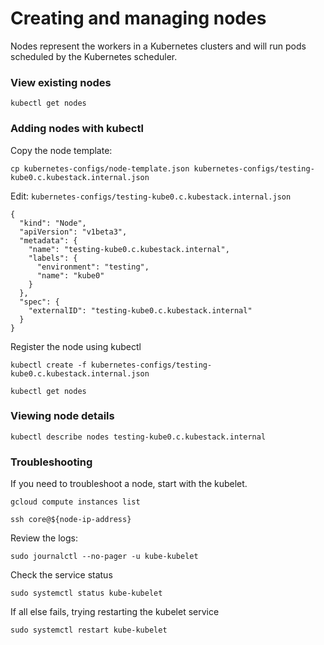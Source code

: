 # Creating and managing nodes

Nodes represent the workers in a Kubernetes clusters and will run pods scheduled by the Kubernetes scheduler.

### View existing nodes

```
kubectl get nodes
```

### Adding nodes with kubectl

Copy the node template:

```
cp kubernetes-configs/node-template.json kubernetes-configs/testing-kube0.c.kubestack.internal.json
```

Edit: `kubernetes-configs/testing-kube0.c.kubestack.internal.json`

```
{
  "kind": "Node",
  "apiVersion": "v1beta3",
  "metadata": {
    "name": "testing-kube0.c.kubestack.internal",
    "labels": {
      "environment": "testing",
      "name": "kube0"
    }
  },
  "spec": {
    "externalID": "testing-kube0.c.kubestack.internal"
  }
}
```

Register the node using kubectl

```
kubectl create -f kubernetes-configs/testing-kube0.c.kubestack.internal.json
```

```
kubectl get nodes
```

### Viewing node details

```
kubectl describe nodes testing-kube0.c.kubestack.internal
```

### Troubleshooting

If you need to troubleshoot a node, start with the kubelet.

```
gcloud compute instances list
```

```
ssh core@${node-ip-address}
```

Review the logs:

```
sudo journalctl --no-pager -u kube-kubelet
```

Check the service status

```
sudo systemctl status kube-kubelet
```

If all else fails, trying restarting the kubelet service

```
sudo systemctl restart kube-kubelet
```
